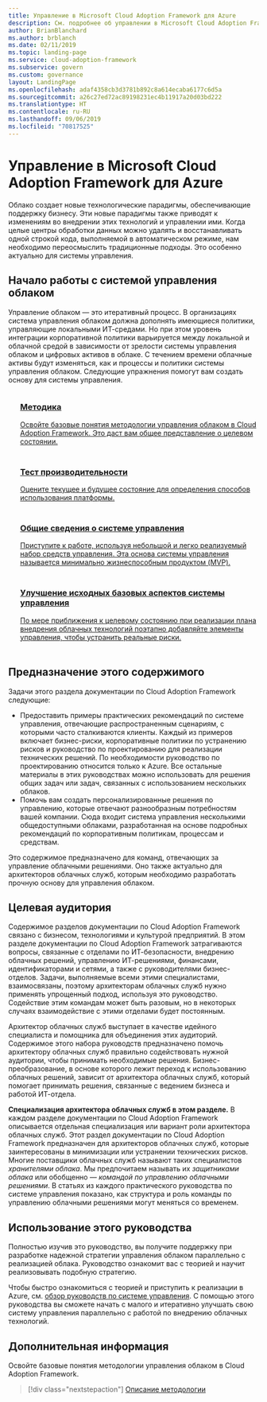 ```yaml
---
title: Управление в Microsoft Cloud Adoption Framework для Azure
description: См. подробнее об управлении в Microsoft Cloud Adoption Framework для Azure.
author: BrianBlanchard
ms.author: brblanch
ms.date: 02/11/2019
ms.topic: landing-page
ms.service: cloud-adoption-framework
ms.subservice: govern
ms.custom: governance
layout: LandingPage
ms.openlocfilehash: adaf4358cb3d3781b892c8a614ecaba6177c6d5a
ms.sourcegitcommit: a26c27ed72ac89198231ec4b11917a20d03bd222
ms.translationtype: HT
ms.contentlocale: ru-RU
ms.lasthandoff: 09/06/2019
ms.locfileid: "70817525"
---
```

# <a name="governance-in-the-microsoft-cloud-adoption-framework-for-azure"></a>Управление в Microsoft Cloud Adoption Framework для Azure

Облако создает новые технологические парадигмы, обеспечивающие поддержку бизнесу. Эти новые парадигмы также приводят к изменениям во внедрении этих технологий и управлении ими. Когда целые центры обработки данных можно удалять и восстанавливать одной строкой кода, выполняемой в автоматическом режиме, нам необходимо переосмыслить традиционные подходы. Это особенно актуально для системы управления.

## <a name="get-started-with-cloud-governance"></a>Начало работы с системой управления облаком

Управление облаком — это итеративный процесс. В организациях система управления облаком должна дополнять имеющиеся политики, управляющие локальными ИТ-средами. Но при этом уровень интеграции корпоративной политики варьируется между локальной и облачной средой в зависимости от зрелости системы управления облаком и цифровых активов в облаке. С течением времени облачные активы будут изменяться, как и процессы и политики системы управления облаком. Следующие упражнения помогут вам создать основу для системы управления.

<!-- markdownlint-disable MD033 -->

<ul class="panelContent cardsF">
    <li style="display: flex; flex-direction: column;">
        <a href="./methodology.md">
            <div class="cardSize">
                <div class="cardPadding" style="padding-bottom:10px;">
                    <div class="card" style="padding-bottom:10px;">
                        <div class="cardImageOuter">
                            <div class="cardImage">
                                <img alt="" src="../_images/icons/1.png" data-linktype="external">
                            </div>
                        </div>
                        <div class="cardText" style="padding-left:0px;">
                            <h3>Методика</h3>
Освойте базовые понятия методологии управления облаком в Cloud Adoption Framework. Это даст вам общее представление о целевом состоянии.
                        </div>
                    </div>
                </div>
            </div>
        </a>
    </li>
    <li style="display: flex; flex-direction: column;">
        <a href="./benchmark.md">
            <div class="cardSize">
                <div class="cardPadding" style="padding-bottom:10px;">
                    <div class="card" style="padding-bottom:10px;">
                        <div class="cardImageOuter">
                            <div class="cardImage">
                                <img alt="" src="../_images/icons/2.png" data-linktype="external">
                            </div>
                        </div>
                        <div class="cardText" style="padding-left:0px;">
                            <h3>Тест производительности</h3>
Оцените текущее и будущее состояние для определения способов использования платформы.
                        </div>
                    </div>
                </div>
            </div>
        </a>
    </li>
    <li style="display: flex; flex-direction: column;">
        <a href="./getting-started.md">
            <div class="cardSize">
                <div class="cardPadding" style="padding-bottom:10px;">
                    <div class="card" style="padding-bottom:10px;">
                        <div class="cardImageOuter">
                            <div class="cardImage">
                                <img alt="" src="../_images/icons/3.png" data-linktype="external">
                            </div>
                        </div>
                        <div class="cardText" style="padding-left:0px;">
                            <h3>Общие сведения о системе управления</h3>
Приступите к работе, используя небольшой и легко реализуемый набор средств управления. Эта основа системы управления называется минимально жизнеспособным продуктом (MVP).
                        </div>
                    </div>
                </div>
            </div>
        </a>
    </li>
    <li style="display: flex; flex-direction: column;">
        <a href="./best-practices.md">
            <div class="cardSize">
                <div class="cardPadding" style="padding-bottom:10px;">
                    <div class="card" style="padding-bottom:10px;">
                        <div class="cardImageOuter">
                            <div class="cardImage">
                                <img alt="" src="../_images/icons/4.png" data-linktype="external">
                            </div>
                        </div>
                        <div class="cardText" style="padding-left:0px;">
                            <h3>Улучшение исходных базовых аспектов системы управления</h3>
По мере приближения к целевому состоянию при реализации плана внедрения облачных технологий поэтапно добавляйте элементы управления, чтобы устранить реальные риски.
                        </div>
                    </div>
                </div>
            </div>
        </a>
    </li>
</ul>

<!-- markdownlint-enable MD033 -->

## <a name="objective-of-this-content"></a>Предназначение этого содержимого

Задачи этого раздела документации по Cloud Adoption Framework следующие:

- Предоставить примеры практических рекомендаций по системе управления, отвечающие распространенным сценариям, с которыми часто сталкиваются клиенты. Каждый из примеров включает бизнес-риски, корпоративные политики по устранению рисков и руководство по проектированию для реализации технических решений. По необходимости руководство по проектированию относится только к Azure. Все остальные материалы в этих руководствах можно использовать для решения общих задач или задач, связанных с использованием нескольких облаков.
- Помочь вам создать персонализированные решения по управлению, которые отвечают разнообразным потребностям вашей компании. Сюда входит система управления несколькими общедоступными облаками, разработанная на основе подробных рекомендаций по корпоративным политикам, процессам и средствам.

Это содержимое предназначено для команд, отвечающих за управление облачными решениями. Оно также актуально для архитекторов облачных служб, которым необходимо разработать прочную основу для управления облаком.

## <a name="intended-audience"></a>Целевая аудитория

Содержимое разделов документации по Cloud Adoption Framework связано с бизнесом, технологиями и культурой предприятий. В этом разделе документации по Cloud Adoption Framework затрагиваются вопросы, связанные с отделами по ИТ-безопасности, внедрению облачных решений, управлению ИТ-решениями, финансами, идентификаторами и сетями, а также с руководителями бизнес-отделов. Задачи, выполняемые всеми этими специалистами, взаимосвязаны, поэтому архитекторам облачных служб нужно применять упрощенный подход, используя это руководство. Содействие этим командам может быть разовым, но в некоторых случаях взаимодействие с этими отделами будет постоянным.

Архитектор облачных служб выступает в качестве идейного специалиста и помощника для объединения этих аудиторий. Содержимое этого набора руководств предназначено помочь архитектору облачных служб правильно содействовать нужной аудитории, чтобы принимать необходимые решения. Бизнес-преобразование, в основе которого лежит переход к использованию облачных решений, зависит от архитектора облачных служб, который помогает принимать решения, связанные с ведением бизнеса и работой ИТ-отдела.

**Специализация архитектора облачных служб в этом разделе.** В каждом разделе документации по Cloud Adoption Framework описывается отдельная специализация или вариант роли архитектора облачных служб. Этот раздел документации по Cloud Adoption Framework предназначен для архитекторов облачных служб, которые заинтересованы в минимизации или устранении технических рисков. Многие поставщики облачных служб называют таких специалистов *хранителями облака*. Мы предпочитаем называть их *защитниками облака* или обобщенно — *командой по управлению облачными решениями*. В статьях из каждого практического руководства по системе управления показано, как структура и роль команды по управлению облачными решениями могут меняться со временем.

## <a name="use-this-guide"></a>Использование этого руководства

Полностью изучив это руководство, вы получите поддержку при разработке надежной стратегии управления облаком параллельно с реализацией облака. Руководство ознакомит вас с теорией и научит реализовывать подобную стратегию.

Чтобы быстро ознакомиться с теорией и приступить к реализации в Azure, см. [обзор руководств по системе управления](./journeys/index.md). С помощью этого руководства вы сможете начать с малого и итеративно улучшать свою систему управления параллельно с работой по внедрению облачных технологий.

## <a name="next-steps"></a>Дополнительная информация

Освойте базовые понятия методологии управления облаком в Cloud Adoption Framework.

> [!div class="nextstepaction"]
> [Описание методологии](./methodology.md)

